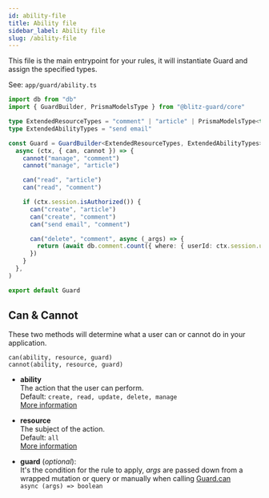 ```yaml
---
id: ability-file
title: Ability file
sidebar_label: Ability file
slug: /ability-file
---
```


This file is the main entrypoint for your rules, it will instantiate Guard and assign the specified types.

See: `app/guard/ability.ts`

```typescript
import db from "db"
import { GuardBuilder, PrismaModelsType } from "@blitz-guard/core"

type ExtendedResourceTypes = "comment" | "article" | PrismaModelsType<typeof db>
type ExtendedAbilityTypes = "send email"

const Guard = GuardBuilder<ExtendedResourceTypes, ExtendedAbilityTypes>(
  async (ctx, { can, cannot }) => {
    cannot("manage", "comment")
    cannot("manage", "article")

    can("read", "article")
    can("read", "comment")

    if (ctx.session.isAuthorized()) {
      can("create", "article")
      can("create", "comment")
      can("send email", "comment")

      can("delete", "comment", async (_args) => {
        return (await db.comment.count({ where: { userId: ctx.session.userId } })) === 1
      })
    }
  },
)

export default Guard
```

## Can & Cannot

These two methods will determine what a user can or cannot do in your application.

```
can(ability, resource, guard)
cannot(ability, resource, guard)
```

- **ability**<br/>
  The action that the user can perform.<br/>
  Default: `create, read, update, delete, manage` <br/>
  [More information](abilities)

- **resource**<br/>
  The subject of the action.<br/>
  Default: `all`<br/>
  [More information](resources)

- **guard** (_optional_):<br/>
  It's the condition for the rule to apply, *args* are passed down from a wrapped mutation or query or manually when calling [Guard.can](https://ntgussoni.github.io/blitz-guard/docs/secure-your-endpoints#check-rules-inside-a-querymutation)<br/>
  `async (args) => boolean`
